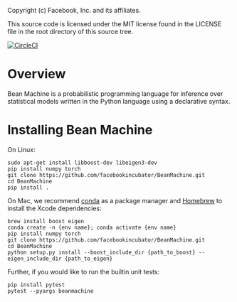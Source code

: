 Copyright (c) Facebook, Inc. and its affiliates.

This source code is licensed under the MIT license found in the
LICENSE file in the root directory of this source tree.

[![CircleCI](https://circleci.com/gh/facebookincubator/beanmachine.svg?style=svg&circle-token=39d1796c9ba26c78bba42dea57a9559742723be5)](https://circleci.com/gh/facebookincubator/workflows/beanmachine)

# Overview

Bean Machine is a probabilistic programming language for inference over statistical models written in the Python language using a declarative syntax.

# Installing Bean Machine
On Linux:

    sudo apt-get install libboost-dev libeigen3-dev
    pip install numpy torch
    git clone https://github.com/facebookincubator/BeanMachine.git
    cd BeanMachine
    pip install .

On Mac, we recommend [conda](https://docs.conda.io/en/latest/) as a package manager and [Homebrew](https://brew.sh/) to install the Xcode dependencies:

    brew install boost eigen
    conda create -n {env name}; conda activate {env name}
    pip install numpy torch
    git clone https://github.com/facebookincubator/BeanMachine.git
    cd BeanMachine
    python setup.py install --boost_include_dir {path_to_boost} --eigen_include_dir {path_to_eigen}

Further, if you would like to run the builtin unit tests:

    pip install pytest
    pytest --pyargs beanmachine
